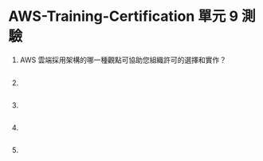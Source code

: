 # AWS-Training-Certification 單元 9 測驗

1. AWS 雲端採用架構的哪一種觀點可協助您組織許可的選擇和實作？
```bash

```

2. 
```bash
```

3. 
```bash

```

4. 
```bash

```

5. 
```bash

```
